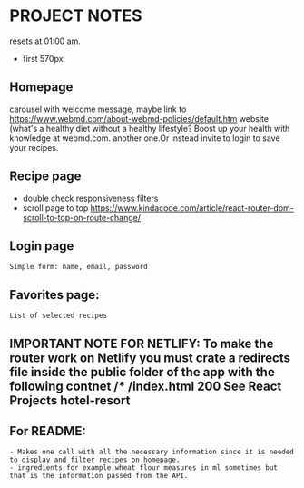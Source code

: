 # PROJECT NOTES

resets at 01:00 am.

- first 570px

## Homepage

carousel with welcome message, maybe link to https://www.webmd.com/about-webmd-policies/default.htm website (what's a healthy diet without a healthy lifestyle? Boost up your health with knowledge at webmd.com. another one.Or instead invite to login to save your recipes.

## Recipe page

- double check responsiveness filters
- scroll page to top https://www.kindacode.com/article/react-router-dom-scroll-to-top-on-route-change/

## Login page

    Simple form: name, email, password

## Favorites page:

    List of selected recipes

## IMPORTANT NOTE FOR NETLIFY: To make the router work on Netlify you must crate a redirects file inside the public folder of the app with the following contnet /\* /index.html 200 See React Projects hotel-resort

## For README:

    - Makes one call with all the necessary information since it is needed to display and filter recipes on homepage.
    - ingredients for example wheat flour measures in ml sometimes but that is the information passed from the API.
